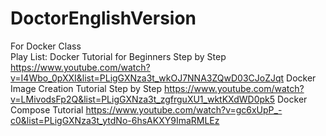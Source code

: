 # DoctorEnglishVersion
For Docker Class  
Play List:
Docker Tutorial for Beginners Step by Step
https://www.youtube.com/watch?v=I4Wbo_0pXXI&list=PLigGXNza3t_wkOJ7NNA3ZQwD03CJoZJqt
Docker Image Creation Tutorial Step by Step
https://www.youtube.com/watch?v=LMivodsFp2Q&list=PLigGXNza3t_zgfrguXU1_wktKXdWD0pk5
Docker Compose Tutorial
https://www.youtube.com/watch?v=gc6xUpP_-c0&list=PLigGXNza3t_ytdNo-6hsAKXY9ImaRMLEz
